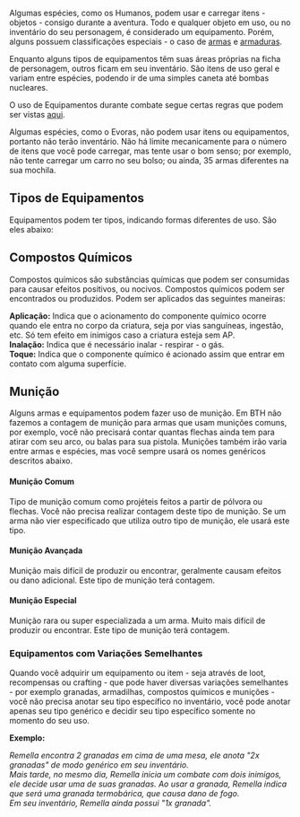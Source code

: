 Algumas espécies, como os Humanos, podem usar e carregar itens -objetos - consigo durante a aventura. Todo e qualquer objeto em uso, ou no inventário do seu personagem, é considerado um equipamento. Porém, alguns possuem classificações especiais - o caso de [armas](./weapons.md) e [armaduras](./armor.md).

Enquanto alguns tipos de equipamentos têm suas áreas próprias na ficha de personagem, outros ficam em seu inventário. São itens de uso geral e variam entre espécies, podendo ir de uma simples caneta até bombas nucleares.

O uso de Equipamentos durante combate segue certas regras que podem ser vistas [aqui](../combat/moves.md#usando-equipamento).

Algumas espécies, como o Evoras, não podem usar itens ou equipamentos, portanto não terão inventário. Não há limite mecanicamente para o número de itens que você pode carregar, mas tente usar o bom senso; por exemplo, não tente carregar um carro no seu bolso; ou ainda, 35 armas diferentes na sua mochila.

## Tipos de Equipamentos

Equipamentos podem ter tipos, indicando formas diferentes de uso. São eles abaixo:

## Compostos Químicos

Compostos químicos são substâncias químicas que podem ser consumidas para causar efeitos positivos, ou nocivos. Compostos químicos podem ser encontrados ou produzidos. Podem ser aplicados das seguintes maneiras:

**Aplicação:** Indica que o acionamento do componente químico ocorre quando ele entra no corpo da criatura, seja por vias sanguíneas, ingestão, etc. Só tem efeito em inimigos caso a criatura esteja sem AP.   
**Inalação:** Indica que é necessário inalar - respirar - o gás.   
**Toque:** Indica que o componente químico é acionado assim que entrar em contato com alguma superfície.

## Munição

Alguns armas e equipamentos podem fazer uso de munição. Em BTH não fazemos a contagem de munição para armas que usam munições comuns, por exemplo, você não precisará contar quantas flechas ainda tem para atirar com seu arco, ou balas para sua pistola. Munições também irão varia entre armas e espécies, mas você sempre usará os nomes genéricos descritos abaixo.

#### Munição Comum
Tipo de munição comum como projéteis feitos a partir de pólvora ou flechas. Você não precisa realizar contagem deste tipo de munição. Se um arma não vier especificado que utiliza outro tipo de munição, ele usará este tipo.

#### Munição Avançada

Munição mais difícil de produzir ou encontrar, geralmente causam efeitos ou dano adicional. Este tipo de munição terá contagem.

#### Munição Especial

Munição rara ou super especializada a um arma. Muito mais difícil de produzir ou encontrar. Este tipo de munição terá contagem.

### Equipamentos com Variações Semelhantes

Quando você adquirir um equipamento ou item - seja através de loot, recompensas ou crafting - que pode haver diversas variações semelhantes - por exemplo granadas, armadilhas, compostos químicos e munições - você não precisa anotar seu tipo específico no inventário, você pode anotar apenas seu tipo genérico e decidir seu tipo específico somente no momento do seu uso. 

**Exemplo:**  

_Remella encontra 2 granadas em cima de uma mesa, ele anota "2x granadas" de modo genérico em seu inventário._  
_Mais tarde, no mesmo dia, Remella inicia um combate com dois inimigos, ele decide usar uma de suas granadas. Ao usar a granada, Remella indica que será uma granada termobárica, que causa dano de fogo._  
_Em seu inventário, Remella ainda possui "1x granada"._